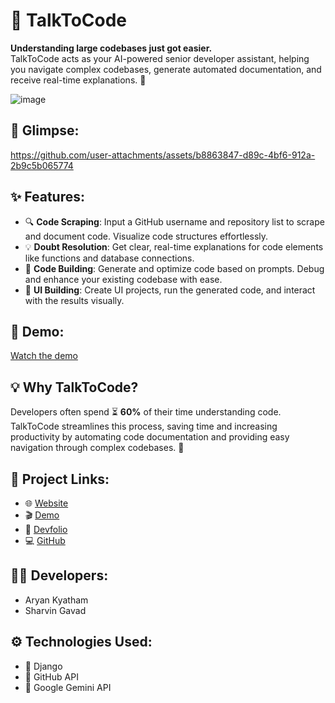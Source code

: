 # 🚀 **TalkToCode** 

**Understanding large codebases just got easier.**  
TalkToCode acts as your AI-powered senior developer assistant, helping you navigate complex codebases, generate automated documentation, and receive real-time explanations. 🎯

![image](https://github.com/user-attachments/assets/abf47ac1-088f-46e7-961f-155d8bc1b0aa)
## 🔎 Glimpse: 
https://github.com/user-attachments/assets/b8863847-d89c-4bf6-912a-2b9c5b065774

## ✨ Features:
- 🔍 **Code Scraping**: Input a GitHub username and repository list to scrape and document code. Visualize code structures effortlessly.
- 💡 **Doubt Resolution**: Get clear, real-time explanations for code elements like functions and database connections.
- 🔨 **Code Building**: Generate and optimize code based on prompts. Debug and enhance your existing codebase with ease.
- 🎨 **UI Building**: Create UI projects, run the generated code, and interact with the results visually.

## 🎥 Demo:  
[Watch the demo](https://github.com/user-attachments/assets/4e98523a-a47d-46cf-81ac-8cbbcad2fb95)

## 💡 **Why TalkToCode?**
Developers often spend ⏳ **60%** of their time understanding code. TalkToCode streamlines this process, saving time and increasing productivity by automating code documentation and providing easy navigation through complex codebases. 🚀

## 🔗 Project Links:
- 🌐 [Website](https://genai-apac.el.r.appspot.com/)
- 🎬 [Demo](https://www.loom.com/share/e0ddeda326e048eb8923df859a6a00ba?sid=b5ff1808-b8e1-45f7-ab61-008dd0853f1c)
- 🏅 [Devfolio](https://devfolio.co/projects/talktocode-0a26)
- 💻 [GitHub](https://github.com/ARYANK-08/codeai)

## 👨‍💻 Developers:
- Aryan Kyatham
- Sharvin Gavad

## ⚙️ Technologies Used:
- 🐍 Django
- 🐙 GitHub API
- 🤖 Google Gemini API

